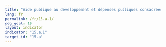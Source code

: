 ```yaml
---
title: "Aide publique au développement et dépenses publiques consacrées à la préservation et à l’exploitation durable de la biodiversité et des écosystèmes"
lang: fr
permalink: /fr/15-a-1/
sdg_goal: 15
layout: indicator
indicator: "15.a.1"
target_id: "15.a"
---
```


